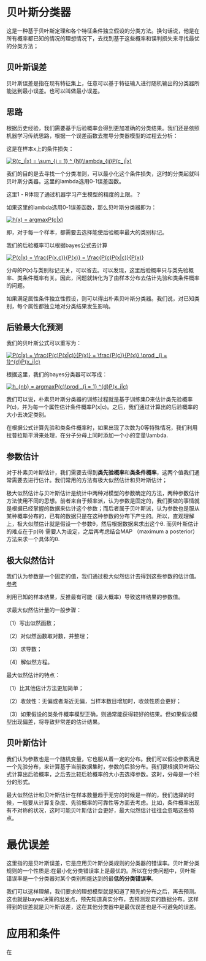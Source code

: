 # 贝叶斯分类器

这是一种基于贝叶斯定理和各个特征条件独立假设的分类方法。换句话说，他是在所有概率都已知的情况的理想情况下，去找到基于这些概率和误判损失来寻找最优的分类方法；

## 贝叶斯误差

贝叶斯误差是指在现有特征集上，任意可以基于特征输入进行随机输出的分类器所能达到最小误差。也可以叫做最小误差。

## 思路

根据历史经验，我们需要基于后验概率会得到更加准确的分类结果。我们还是依照机器学习传统思路，根据一个误差函数去推导分类器模型的过程去分析：

这是在样本x上的条件损失：

<a href="https://www.codecogs.com/eqnedit.php?latex=R(c_i|x)&space;=&space;\sum_{j&space;=&space;1}&space;^&space;{N}\lambda_{ij}P(c_j|x)" target="_blank"><img src="https://latex.codecogs.com/gif.latex?R(c_i|x)&space;=&space;\sum_{j&space;=&space;1}&space;^&space;{N}\lambda_{ij}P(c_j|x)" title="R(c_i|x) = \sum_{j = 1} ^ {N}\lambda_{ij}P(c_j|x)" /></a>

我们的目的是去寻找一个分类准则，可以最小化这个条件损失，这时的分类起就叫贝叶斯分类器。这里的lambda选用0-1误差函数。

这里1 - R体现了通过机器学习产生模型的精度的上限。？

如果这里的lambda选用0-1误差函数，那么贝叶斯分类器即为：

<a href="https://www.codecogs.com/eqnedit.php?latex=h(x)&space;=&space;argmaxP(c|x)" target="_blank"><img src="https://latex.codecogs.com/gif.latex?h(x)&space;=&space;argmaxP(c|x)" title="h(x) = argmaxP(c|x)" /></a>

即，对于每一个样本，都需要去选择能使后验概率最大的类别标记。

我们的后验概率可以根据bayes公式去计算

<a href="https://www.codecogs.com/eqnedit.php?latex=P(c|x)&space;=&space;\frac{P(x,c)}{P(x)}&space;=&space;\frac{P(c)P(x|c)}{P(x)}" target="_blank"><img src="https://latex.codecogs.com/gif.latex?P(c|x)&space;=&space;\frac{P(x,c)}{P(x)}&space;=&space;\frac{P(c)P(x|c)}{P(x)}" title="P(c|x) = \frac{P(x,c)}{P(x)} = \frac{P(c)P(x|c)}{P(x)}" /></a>

分母的P(x)与类别标记无关，可以省去。可以发现，这里后验概率只与类先验概率、类条件概率有关。因此，问题就转化为了由样本分布去估计先验和类条件概率的问题。

如果满足属性条件独立性假设，则可以得出朴素贝叶斯分类器。我们说，对已知类别，每个属性都独立地对分类结果发生影响。

## 后验最大化预测

我们的贝叶斯公式可以重写为：

<a href="https://www.codecogs.com/eqnedit.php?latex=P(c|x)&space;=&space;\frac{P(c)P(x|c)}{P(x)}&space;=&space;\frac{P(c)}{P(x)}&space;\prod&space;_{i&space;=&space;1}^{d}P(x_i|c)" target="_blank"><img src="https://latex.codecogs.com/gif.latex?P(c|x)&space;=&space;\frac{P(c)P(x|c)}{P(x)}&space;=&space;\frac{P(c)}{P(x)}&space;\prod&space;_{i&space;=&space;1}^{d}P(x_i|c)" title="P(c|x) = \frac{P(c)P(x|c)}{P(x)} = \frac{P(c)}{P(x)} \prod _{i = 1}^{d}P(x_i|c)" /></a>

根据这里，我们的bayes分类器可以写成：

<a href="https://www.codecogs.com/eqnedit.php?latex=h_{nb}&space;=&space;argmaxP(c)\prod&space;_{i&space;=&space;1}&space;^{d}P(x_i|c)" target="_blank"><img src="https://latex.codecogs.com/gif.latex?h_{nb}&space;=&space;argmaxP(c)\prod&space;_{i&space;=&space;1}&space;^{d}P(x_i|c)" title="h_{nb} = argmaxP(c)\prod _{i = 1} ^{d}P(x_i|c)" /></a>

我们可以说，朴素贝叶斯分类器的训练过程就是基于训练集D来估计类先验概率P(c)，并为每一个属性估计条件概率P(x|c)。之后，我们通过计算出的后验概率的大小去决定类别。

在根据公式计算先验和类条件概率时，如果出现了次数为0等特殊情况，我们利用拉普拉斯平滑来处理，在分子分母上同时添加一个小的变量\lambda.

## 参数估计

对于朴素贝叶斯估计，我们需要去得到**类先验概率**和**类条件概率**，这两个值我们通常需要去进行估计。我们常用的方法有极大似然估计和贝叶斯估计；

极大似然估计与贝叶斯估计是统计中两种对模型的参数确定的方法，两种参数估计方法使用不同的思想。前者来自于频率派，认为参数是固定的，我们要做的事情就是根据已经掌握的数据来估计这个参数；而后者属于贝叶斯派，认为参数也是服从某种概率分布的，已有的数据只是在这种参数的分布下产生的。所以，直观理解上，极大似然估计就是假设一个参数θ，然后根据数据来求出这个θ. 而贝叶斯估计的难点在于p(θ) 需要人为设定，之后再考虑结合MAP （maximum a posterior）方法来求一个具体的θ. 

## 极大似然估计

我们认为参数是一个固定的值，我们通过极大似然估计去得到这些参数的估计值。
[参考](https://blog.csdn.net/zengxiantao1994/article/details/72787849)

利用已知的样本结果，反推最有可能（最大概率）导致这样结果的参数值。

  求最大似然估计量的一般步骤：
        
（1）写出似然函数；

（2）对似然函数取对数，并整理；

（3）求导数；

（4）解似然方程。

  最大似然估计的特点：

（1）比其他估计方法更加简单；

（2）收敛性：无偏或者渐近无偏，当样本数目增加时，收敛性质会更好；

（3）如果假设的类条件概率模型正确，则通常能获得较好的结果。但如果假设模型出现偏差，将导致非常差的估计结果。

## 贝叶斯估计

我们认为参数也是一个随机变量，它也服从着一定的分布。我们可以假设参数满足一个先验分布，来计算基于当前数据集时，参数的后验分布。我们要根据贝叶斯公式计算出后验概率，之后去比较后验概率的大小去选择参数。这时，分母是一个积分的形式。

最大似然估计和贝叶斯估计在样本数量趋于无穷的时候是一样的，我们选择的时候，一般要从计算复杂度、先验概率的可靠性等方面去考虑。比如，条件概率出现有不对称的状况，这时可能贝叶斯估计会更好，最大似然估计往往会忽略这些特点。

# 最优误差

这里指的是贝叶斯误差，它是应用贝叶斯分类规则的分类器的错误率。贝叶斯分类规则的一个性质是:在最小化分类错误率上是最优的。所以在分类问题中，贝叶斯错误率是一个分类器对某个类别所能达到的最**低的分类错误率**。

我们可以这样理解，我们要求的理想模型就是知道了预先的分布之后，再去预测。这也就是bayes决策的出发点，预先知道真实分布，去预测现实的数据分布。这样得到的误差就是贝叶斯误差，这在其他分类器中是最优误差也是不可避免的误差。

# 应用和条件

在
